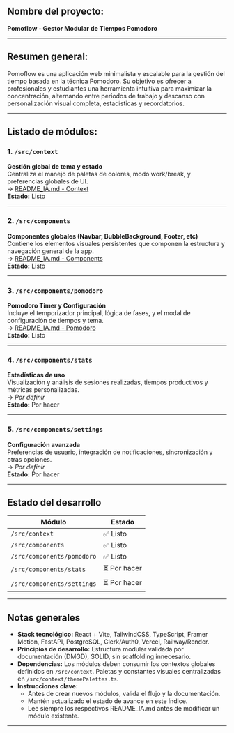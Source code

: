 ## Nombre del proyecto:
**Pomoflow - Gestor Modular de Tiempos Pomodoro**

---

## Resumen general:

Pomoflow es una aplicación web minimalista y escalable para la gestión del tiempo basada en la técnica Pomodoro. Su objetivo es ofrecer a profesionales y estudiantes una herramienta intuitiva para maximizar la concentración, alternando entre periodos de trabajo y descanso con personalización visual completa, estadísticas y recordatorios.

---

## Listado de módulos:

### 1. `/src/context`
**Gestión global de tema y estado**  
Centraliza el manejo de paletas de colores, modo work/break, y preferencias globales de UI.  
→ [README_IA.md - Context](./src/context/README_IA.md)  
**Estado:** Listo

---

### 2. `/src/components`
**Componentes globales (Navbar, BubbleBackground, Footer, etc)**  
Contiene los elementos visuales persistentes que componen la estructura y navegación general de la app.  
→ [README_IA.md - Components](./src/components/README_IA.md)  
**Estado:** Listo

---

### 3. `/src/components/pomodoro`
**Pomodoro Timer y Configuración**  
Incluye el temporizador principal, lógica de fases, y el modal de configuración de tiempos y tema.  
→ [README_IA.md - Pomodoro](./src/components/pomodoro/README_IA.md)  
**Estado:** Listo

---

### 4. `/src/components/stats`  
**Estadísticas de uso**  
Visualización y análisis de sesiones realizadas, tiempos productivos y métricas personalizadas.  
→ *Por definir*  
**Estado:** Por hacer

---

### 5. `/src/components/settings`  
**Configuración avanzada**  
Preferencias de usuario, integración de notificaciones, sincronización y otras opciones.  
→ *Por definir*  
**Estado:** Por hacer

---

## Estado del desarrollo

| Módulo                        | Estado       |
|-------------------------------|--------------|
| `/src/context`                | ✅ Listo     |
| `/src/components`             | ✅ Listo     |
| `/src/components/pomodoro`    | ✅ Listo     |
| `/src/components/stats`       | ⏳ Por hacer |
| `/src/components/settings`    | ⏳ Por hacer |

---

## Notas generales

- **Stack tecnológico:** React + Vite, TailwindCSS, TypeScript, Framer Motion, FastAPI, PostgreSQL, Clerk/Auth0, Vercel, Railway/Render.
- **Principios de desarrollo:** Estructura modular validada por documentación (DMGD), SOLID, sin scaffolding innecesario.
- **Dependencias:** Los módulos deben consumir los contextos globales definidos en `/src/context`. Paletas y constantes visuales centralizadas en `/src/context/themePalettes.ts`.
- **Instrucciones clave:**  
  - Antes de crear nuevos módulos, valida el flujo y la documentación.
  - Mantén actualizado el estado de avance en este índice.
  - Lee siempre los respectivos README_IA.md antes de modificar un módulo existente.

---
